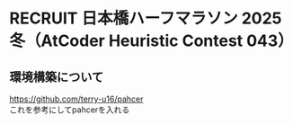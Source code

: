 # RECRUIT 日本橋ハーフマラソン 2025冬（AtCoder Heuristic Contest 043）
## 環境構築について
https://github.com/terry-u16/pahcer  
これを参考にしてpahcerを入れる